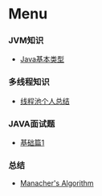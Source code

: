 # Menu

### JVM知识
+ [Java基本类型](baseType.md)

### 多线程知识
+ [线程池个人总结](threadpool.md)

### JAVA面试题
+ [基础篇1](interviewFile/basics1.md)

### 总结
+ [Manacher's Algorithm](ManachersAlgorithm.md)
